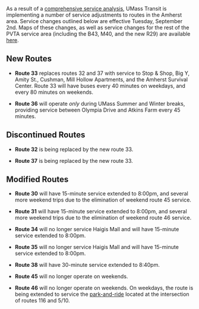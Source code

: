As a result of a [comprehensive service analysis][csa], UMass Transit is
implementing a number of service adjustments to routes in the Amherst
area. Service changes outlined below are effective Tuesday, September 2nd.
Maps of these changes, as well as service changes for the rest of the
PVTA service area (including the B43, M40, and the new R29) are available
[here][newpvta].

New Routes
----------
* **Route 33** replaces routes 32 and 37 with service to Stop &amp; Shop,
  Big Y, Amity St., Cushman, Mill Hollow Apartments, and the Amherst
  Survival Center. Route 33 will have buses every 40 minutes on
  weekdays, and every 80 minutes on weekends.

* **Route 36** will operate *only* during UMass Summer and Winter breaks,
  providing service between Olympia Drive and Atkins Farm every 45
  minutes.

Discontinued Routes
-------------------
* **Route 32** is being replaced by the new route 33.

* **Route 37** is being replaced by the new route 33.

Modified Routes
---------------
* **Route 30** will have 15-minute service extended to 8:00pm, and several
  more weekend trips due to the elimination of weekend route 45 service.

* **Route 31** will have 15-minute service extended to 8:00pm, and several
  more weekend trips due to the elimination of weekend route 46 service.

* **Route 34** will no longer service Haigis Mall and will have 15-minute
  service extended to 8:00pm.

* **Route 35** will no longer service Haigis Mall and will have 15-minute
  service extended to 8:00pm.

* **Route 38** will have 30-minute service extended to 8:40pm.

* **Route 45** will no longer operate on weekends.

* **Route 46** will no longer operate on weekends. On weekdays, the
  route is being extended to service the [park-and-ride][par] located at the
  intersection of routes 116 and 5/10.


[csa]: http://pvta.com/csa.php
[newpvta]: http://pvta.com/newService.php
[par]: https://www.google.com/maps/place/42%C2%B028'08.8%22N+72%C2%B036'53.6%22W/@42.4690995,-72.6149,15z/data=!3m1!4b1!4m2!3m1!1s0x0:0x0
